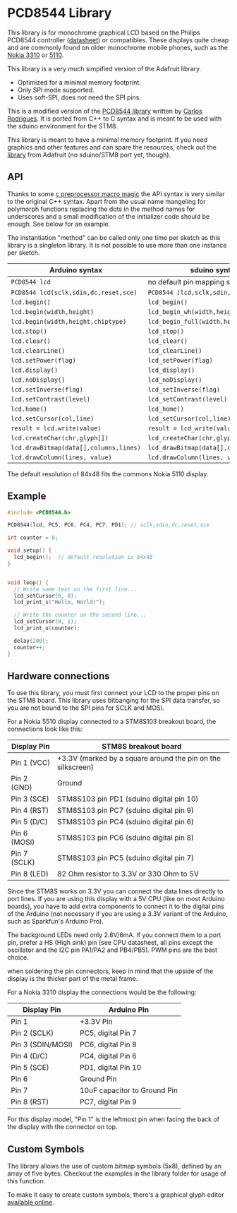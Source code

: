# PCD8544 Library

This library is for monochrome graphical LCD based on the Philips PCD8544
controller
([datasheet](https://github.com/carlosefr/pcd8544/blob/docs/docs/pcd8544.pdf?raw=true))
or compatibles. These displays quite cheap and are commonly found on older monochrome mobile
phones, such as the [Nokia 3310](http://en.wikipedia.org/wiki/Nokia_3310) or
[5110](http://en.wikipedia.org/wiki/Nokia_5110).

This library is a very much simpified version of the Adafruit library.

* Optimized for a minimal memory footprint.
* Only SPI mode supported. 
* Uses soft-SPI, does not need the SPI pins.

This is a modified version of the
[PCD8544 library](https://github.com/carlosefr/pcd8544) written by
[Carlos Rodrigues](https://github.com/carlosefr). It is ported from C++ to C
syntax and is meant to be used with the sduino environment for the STM8.

This library is meant to have a minimal memory footprint. If you need
graphics and other features and can spare the resources, check out the
[library](https://github.com/adafruit/Adafruit-PCD8544-Nokia-5110-LCD-library)
from Adafruit (no sduino/STM8 port yet, though).


## API


Thanks to some [c preprocessor macro magic](../developer/macro) the API syntax is
very similar to the original C++ syntax. Apart from the usual name mangeling
for polymorph functions replacing the dots in the method names for
underscores and a small modification of the initializer code should be
enough. See below for an example.

The instantiation "method" can be called only one time per sketch as this
library is a singleton library. It is not possible to use more than one
instance per sketch.


Arduino syntax				|sduino syntax
------------------------------		|---------------------
`PCD8544 lcd`				|no default pin mapping supported
`PCD8544 lcd(sclk,sdin,dc,reset,sce)`	|`PCD8544 (lcd,sclk,sdin,dc,reset,sce)`
`lcd.begin()`				|`lcd_begin()`
`lcd.begin(width,height)`		|`lcd_begin_wh(width,height)`
`lcd.begin(width,height,chiptype)`	|`lcd_begin_full(width,height,chiptype)`
`lcd.stop()`				|`lcd_stop()`
`lcd.clear()`				|`lcd_clear()`
`lcd.clearLine()`			|`lcd_clearLine()`
`lcd.setPower(flag)`			|`lcd_setPower(flag)`
`lcd.display()`				|`lcd_display()`
`lcd.noDisplay()`			|`lcd_noDisplay()`
`lcd.setInverse(flag)`			|`lcd_setInverse(flag)`
`lcd.setContrast(level)`		|`lcd_setContrast(level)`
`lcd.home()`				|`lcd_home()`
`lcd.setCursor(col,line)`		|`lcd_setCursor(col,line)`
`result = lcd.write(value)`		|`result = lcd_write(value)`
`lcd.createChar(chr,glyph[])`		|`lcd_createChar(chr,glyph)`
`lcd.drawBitmap(data[],columns,lines)`	|`lcd_drawBitmap(data[],columns,lines)`
`lcd.drawColumn(lines, value)`		|`lcd.drawColumn(lines, value)`

The default resolution of 84x48 fits the commons Nokia 5110 display.


## Example

```c
#include <PCD8544.h>

PCD8544(lcd, PC5, PC6, PC4, PC7, PD1); // sclk,sdin,dc,reset,sce

int counter = 0;

void setup() {
  lcd_begin();	// default resolution is 84x48
}


void loop() {
  // Write some text on the first line...
  lcd_setCursor(0, 0);
  lcd_print_s("Hello, World!");

  // Write the counter on the second line...
  lcd_setCursor(0, 1);
  lcd_print_u(counter);

  delay(200);
  counter++;
}
```




## Hardware connections

To use this library, you must first connect your LCD to the proper pins on
the STM8 board. This library uses bitbanging for the SPI data transfer, so
you are not bound to the SPI pins for SCLK and MOSI.

For a Nokia 5510 display connected to a STM8S103 breakout board, the
connections look like this:

Display Pin	| STM8S breakout board
----------------|------------
Pin 1 (VCC)	| +3.3V (marked by a square around the pin on the silkscreen)
Pin 2 (GND)	| Ground
Pin 3 (SCE)	| STM8S103 pin PD1 (sduino digital pin 10)
Pin 4 (RST)	| STM8S103 pin PC7 (sduino digital pin 9)
Pin 5 (D/C)	| STM8S103 pin PC4 (sduino digital pin 6)
Pin 6 (MOSI)	| STM8S103 pin PC6 (sduino digital pin 8)
Pin 7 (SCLK)	| STM8S103 pin PC5 (sduino digital pin 7)
Pin 8 (LED)	| 82 Ohm resistor to 3.3V or 330 Ohm to 5V

Since the STM8S works on 3.3V you can connect the data lines directly to
port lines. If you are using this display with a 5V CPU (like on most
Arduino boards), you have to add extra components to connect it to the
digital pins of the Arduino (not necessary if you are using a 3.3V
variant of the Arduino, such as Sparkfun's Arduino Pro).

The background LEDs need only 2.8V/6mA. If you connect them to a port pin,
prefer a HS (High sink) pin (see CPU datasheet, all pins except the
oscillator and the I2C pin PA1/PA2 and PB4/PB5). PWM pins are the best
choice.

when soldering the pin connectors, keep in mind that the upside of the
display is the thicker part of the metal frame.


For a Nokia 3310 display the connections would be the following:

Display Pin       | Arduino Pin
------------------|------------
Pin 1             | +3.3V Pin
Pin 2 (SCLK)      | PC5, digital Pin 7
Pin 3 (SDIN/MOSI) | PC6, digital Pin 8
Pin 4 (D/C)       | PC4, digital Pin 6
Pin 5 (SCE)       | PD1, digital Pin 10
Pin 6             | Ground Pin
Pin 7             | 10uF capacitor to Ground Pin
Pin 8 (RST)       | PC7, digital Pin 9

For this display model, "Pin 1" is the leftmost pin when facing the back of
the display with the connector on top.


## Custom Symbols

The library allows the use of custom bitmap symbols (5x8), defined by an
array of five bytes. Checkout the examples in the library folder for usage
of this function.

To make it easy to create custom symbols, there's a
graphical glyph editor [available online](http://carlosefr.github.io/pcd8544/).
